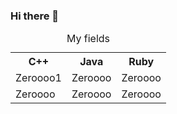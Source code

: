 ### Hi there 👋

<!--
**FranDiz/FranDiz** is a ✨ _special_ ✨ repository because its `README.md` (this file) appears on your GitHub profile.

Here are some ideas to get you started:

- 🔭 I’m currently working on ...
- 🌱 I’m currently learning ...
- 👯 I’m looking to collaborate on ...
- 🤔 I’m looking for help with ...
- 💬 Ask me about ...
- 📫 How to reach me: ...
- 😄 Pronouns: ...
- ⚡ Fun fact: ...
-->
<table>
  <caption>My fields</caption>
  <tr>
    <th>C++</th>
    <th>Java</th>
    <th>Ruby</th>
  </tr>
  <tr>
    <td>Zeroooo1</td>
    <td>Zeroooo</td>
    <td>Zeroooo</td>
  </tr>
  <tr>
    <td>Zeroooo</td>
    <td>Zeroooo</td>
    <td>Zeroooo</td>
  </tr>
</table>
